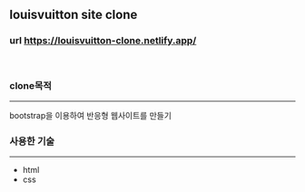 ## louisvuitton site clone

### url https://louisvuitton-clone.netlify.app/

<br/>

### clone목적
***
bootstrap을 이용하여 반응형 웹사이트를 만들기

### 사용한 기술
***

* html 
* css
